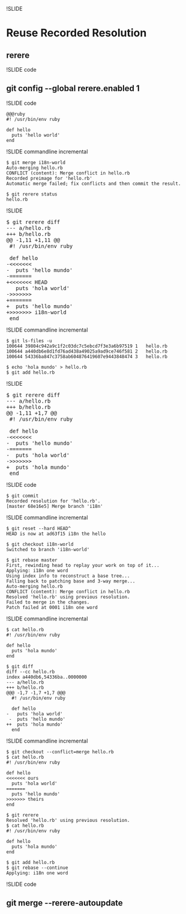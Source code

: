 !SLIDE

# Reuse Recorded Resolution #

## rerere ##


!SLIDE code

## git config --global rerere.enabled 1 ##

!SLIDE code

	@@@ruby
	#! /usr/bin/env ruby

	def hello
	  puts 'hello world'
	end

!SLIDE commandline incremental

	$ git merge i18n-world
	Auto-merging hello.rb
	CONFLICT (content): Merge conflict in hello.rb
	Recorded preimage for 'hello.rb'
	Automatic merge failed; fix conflicts and then commit the result.

	$ git rerere status
	hello.rb

!SLIDE

<pre>
$ git rerere diff
--- a/hello.rb
+++ b/hello.rb
@@ -1,11 +1,11 @@
 #! /usr/bin/env ruby

 def hello
<span class="red">-<<<<<<<
-  puts 'hello mundo'
-=======</span>
<span class="green">+<<<<<<< HEAD</span>
   puts 'hola world'
<span class="red">->>>>>>></span>
<span class="green">+=======
+  puts 'hello mundo'
+>>>>>>> i18n-world</span>
 end
</pre>

!SLIDE commandline incremental

	$ git ls-files -u
	100644 39804c942a9c1f2c03dc7c5ebcd7f3e3a6b97519 1	hello.rb
	100644 a440db6e8d1fd76ad438a49025a9ad9ce746f581 2	hello.rb
	100644 54336ba847c3758ab604876419607e9443848474 3	hello.rb
	
	$ echo 'hola mundo' > hello.rb
	$ git add hello.rb
	
!SLIDE
<pre>
$ git rerere diff
--- a/hello.rb
+++ b/hello.rb
@@ -1,11 +1,7 @@
 #! /usr/bin/env ruby

 def hello
<span class="red">-<<<<<<<
-  puts 'hello mundo'
-=======
-  puts 'hola world'
->>>>>>></span>
<span class="green">+  puts 'hola mundo'</span>
 end
</pre>

!SLIDE code

	$ git commit
	Recorded resolution for 'hello.rb'.
	[master 68e16e5] Merge branch 'i18n'
	
!SLIDE commandline incremental

	$ git reset --hard HEAD^
	HEAD is now at ad63f15 i18n the hello

	$ git checkout i18n-world
	Switched to branch 'i18n-world'
	
	$ git rebase master
	First, rewinding head to replay your work on top of it...
	Applying: i18n one word
	Using index info to reconstruct a base tree...
	Falling back to patching base and 3-way merge...
	Auto-merging hello.rb
	CONFLICT (content): Merge conflict in hello.rb
	Resolved 'hello.rb' using previous resolution.
	Failed to merge in the changes.
	Patch failed at 0001 i18n one word
	
!SLIDE commandline incremental

	$ cat hello.rb
	#! /usr/bin/env ruby

	def hello
	  puts 'hola mundo'
	end
	
	$ git diff
	diff --cc hello.rb
	index a440db6,54336ba..0000000
	--- a/hello.rb
	+++ b/hello.rb
	@@@ -1,7 -1,7 +1,7 @@@
	  #! /usr/bin/env ruby

	  def hello
	-   puts 'hola world'
	 -  puts 'hello mundo'
	++  puts 'hola mundo'
	  end

!SLIDE commandline incremental

	$ git checkout --conflict=merge hello.rb
	$ cat hello.rb
	#! /usr/bin/env ruby

	def hello
	<<<<<<< ours
	  puts 'hola world'
	=======
	  puts 'hello mundo'
	>>>>>>> theirs
	end
	
	$ git rerere
	Resolved 'hello.rb' using previous resolution.
	$ cat hello.rb
	#! /usr/bin/env ruby

	def hello
	  puts 'hola mundo'
	end

	$ git add hello.rb
	$ git rebase --continue
	Applying: i18n one word
	
!SLIDE code

## git merge --rerere-autoupdate ##